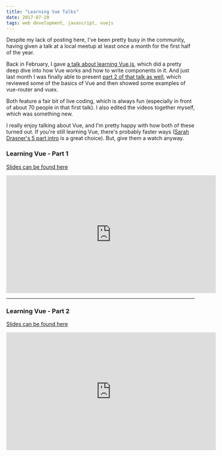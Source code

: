 ```yaml
---
title: "Learning Vue Talks"
date: 2017-07-20
tags: web development, javascript, vuejs
---
```


Despite my lack of posting here, I've been pretty busy in the community, having given a talk at a local meetup at least once a month for the first half of the year.

Back in February, I gave [a talk about learning Vue.js](https://www.meetup.com/Phoenix-JavaScript/events/237189596/), which did a pretty deep dive into how Vue works and how to write components in it. And just last month I was finally able to present [part 2 of that talk as well](https://www.meetup.com/Phoenix-JavaScript/events/240090499/), which reviewed some of the basics of Vue and then showed some examples of vue-router and vuex.

Both feature a fair bit of live coding, which is always fun (especially in front of about 70 people in that first talk). I also edited the videos together myself, which was something new.

I really enjoy talking about Vue, and I'm pretty happy with how both of these turned out. If you're still learning Vue, there's probably faster ways ([Sarah Drasner's 5 part intro](https://css-tricks.com/intro-to-vue-1-rendering-directives-events/) is a great choice). But, give them a watch anyway.

### Learning Vue - Part 1

[Slides can be found here](https://goo.gl/5kSdA2)

<iframe width="560" height="315" src="https://www.youtube.com/embed/M2tCDTrrndg" frameborder="0" allowfullscreen></iframe>

---

### Learning Vue - Part 2

[Slides can be found here](https://goo.gl/fc1Tvd)

<iframe width="560" height="315" src="https://www.youtube.com/embed/5A5AMW2r3KA" frameborder="0" allowfullscreen></iframe>
